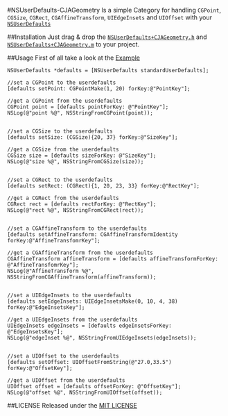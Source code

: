 #NSUserDefaults-CJAGeometry
Is a simple Category for handling `CGPoint`, `CGSize`, `CGRect`, `CGAffineTransform`, `UIEdgeInsets` and `UIOffset` with your [`NSUserDefaults`](https://developer.apple.com/library/ios/documentation/cocoa/reference/foundation/Classes/NSUserDefaults_Class/Reference/Reference.html)

##Installation
Just drag & drop the [`NSUserDefaults+CJAGeometry.h`](/NSUserDefaults-CJAGeometry/NSUserDefaults+CJAGeometry.m) and [`NSUserDefaults+CJAGeometry.m`](/NSUserDefaults-CJAGeometry/NSUserDefaults+CJAGeometry.m) to your project.

##Usage
First of all take a look at the [Example](Example/Classes/ExampleViewController.m)

``` objc
NSUserDefaults *defaults = [NSUserDefaults standardUserDefaults];

//set a CGPoint to the userdefaults
[defaults setPoint: CGPointMake(1, 20) forKey:@"PointKey"];

//get a CGPoint from the userdefaults
CGPoint point = [defaults pointForKey: @"PointKey"];
NSLog(@"point %@", NSStringFromCGPoint(point));


//set a CGSize to the userdefaults
[defaults setSize: (CGSize){20, 37} forKey:@"SizeKey"];

//get a CGSize from the userdefaults
CGSize size = [defaults sizeForKey: @"SizeKey"];
NSLog(@"size %@", NSStringFromCGSize(size));


//set a CGRect to the userdefaults
[defaults setRect: (CGRect){1, 20, 23, 33} forKey:@"RectKey"];

//get a CGRect from the userdefaults
CGRect rect = [defaults rectForKey: @"RectKey"];
NSLog(@"rect %@", NSStringFromCGRect(rect));


//set a CGAffineTransform to the userdefaults
[defaults setAffineTransform: CGAffineTransformIdentity forKey:@"AffineTransfomrKey"];

//get a CGAffineTransform from the userdefaults
CGAffineTransform affineTransform = [defaults affineTransformForKey: @"AffineTransfomrKey"];
NSLog(@"AffineTransform %@", NSStringFromCGAffineTransform(affineTransform));


//set a UIEdgeInsets to the userdefaults
[defaults setEdgeInsets: UIEdgeInsetsMake(0, 10, 4, 38) forKey:@"EdgeInsetsKey"];

//get a UIEdgeInsets from the userdefaults
UIEdgeInsets edgeInsets = [defaults edgeInsetsForKey: @"EdgeInsetsKey"];
NSLog(@"edgeInset %@", NSStringFromUIEdgeInsets(edgeInsets));


//set a UIOffset to the userdefaults
[defaults setOffset: UIOffsetFromString(@"27.0,33.5") forKey:@"OffsetKey"];

//get a UIOffset from the userdefaults
UIOffset offset = [defaults offsetForKey: @"OffsetKey"];
NSLog(@"offset %@", NSStringFromUIOffset(offset));
```

##LICENSE
Released under the [MIT LICENSE](LICENSE)
